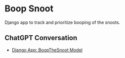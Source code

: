 # Boop Snoot

Django app to track and prioritize booping of the snoots.

## ChatGPT Conversation

- [Django App: BoopTheSnoot Model](https://chat.openai.com/share/45af341b-05ed-4626-b0d7-b6b7d83d3eb8)
